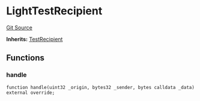 # LightTestRecipient
[Git Source](https://github.com/hyperlane-xyz/hyperlane-monorepo/blob/60f321f452052881dce4e22999022e11fc117456/contracts/test/LightTestRecipient.sol)

**Inherits:**
[TestRecipient](/contracts/test/TestRecipient.sol/contract.TestRecipient.md)


## Functions
### handle


```solidity
function handle(uint32 _origin, bytes32 _sender, bytes calldata _data) external override;
```

